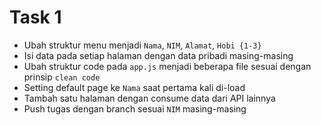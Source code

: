 # Task 1

- Ubah struktur menu menjadi `Nama`, `NIM`, `Alamat`, `Hobi {1-3}`
- Isi data pada setiap halaman dengan data pribadi masing-masing
- Ubah struktur code pada `app.js` menjadi beberapa file sesuai dengan prinsip `clean code`
- Setting default page ke `Nama` saat pertama kali di-load
- Tambah satu halaman dengan consume data dari API lainnya
- Push tugas dengan branch sesuai `NIM` masing-masing